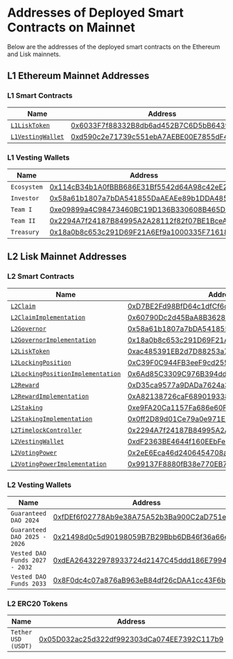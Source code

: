 # Addresses of Deployed Smart Contracts on Mainnet

Below are the addresses of the deployed smart contracts on the Ethereum and Lisk mainnets.

## L1 Ethereum Mainnet Addresses

### L1 Smart Contracts

| Name                                                     | Address                                                                                                                     |
| -------------------------------------------------------- | --------------------------------------------------------------------------------------------------------------------------- |
| [`L1LiskToken`](../../../src/L1/L1LiskToken.sol)         | [0x6033F7f88332B8db6ad452B7C6D5bB643990aE3f](https://eth.blockscout.com/address/0x6033F7f88332B8db6ad452B7C6D5bB643990aE3f) |
| [`L1VestingWallet`](../../../src/L1/L1VestingWallet.sol) | [0xd590c2e71739c551ebA7AEBE00E7855dF4cF5fB7](https://eth.blockscout.com/address/0xd590c2e71739c551ebA7AEBE00E7855dF4cF5fB7) |

### L1 Vesting Wallets

| Name        | Address                                                                                                                     |
| ----------- | --------------------------------------------------------------------------------------------------------------------------- |
| `Ecosystem` | [0x114cB34b1A0fBBB686E31Bf5542d64A98c42eE23](https://eth.blockscout.com/address/0x114cB34b1A0fBBB686E31Bf5542d64A98c42eE23) |
| `Investor`  | [0x58a61b1807a7bDA541855DaAEAEe89b1DDA48568](https://eth.blockscout.com/address/0x58a61b1807a7bDA541855DaAEAEe89b1DDA48568) |
| `Team I`    | [0xe09899a4C98473460BC19D136B330608B465Dc55](https://eth.blockscout.com/address/0xe09899a4C98473460BC19D136B330608B465Dc55) |
| `Team II`   | [0x2294A7f24187B84995A2A28112f82f07BE1BceAD](https://eth.blockscout.com/address/0x2294A7f24187B84995A2A28112f82f07BE1BceAD) |
| `Treasury`  | [0x18a0b8c653c291D69F21A6Ef9a1000335F71618e](https://eth.blockscout.com/address/0x18a0b8c653c291D69F21A6Ef9a1000335F71618e) |


## L2 Lisk Mainnet Addresses

### L2 Smart Contracts

| Name                                                                                                                                                                       | Address                                                                                                                      |
| -------------------------------------------------------------------------------------------------------------------------------------------------------------------------- | ---------------------------------------------------------------------------------------------------------------------------- |
| [`L2Claim`](../../../src/L2/L2Claim.sol)                                                                                                                                   | [0xD7BE2Fd98BfD64c1dfCf6c013fC593eF09219994](https://blockscout.lisk.com/address/0xD7BE2Fd98BfD64c1dfCf6c013fC593eF09219994) |
| [`L2ClaimImplementation`](../../../src/L2/L2Claim.sol)                                                                                                                     | [0x60790Dc2d45BaA8B36282889569BbB301F4D0c41](https://blockscout.lisk.com/address/0x60790Dc2d45BaA8B36282889569BbB301F4D0c41) |
| [`L2Governor`](../../../src/L2/L2Governor.sol)                                                                                                                             | [0x58a61b1807a7bDA541855DaAEAEe89b1DDA48568](https://blockscout.lisk.com/address/0x58a61b1807a7bDA541855DaAEAEe89b1DDA48568) |
| [`L2GovernorImplementation`](../../../src/L2/L2Governor.sol)                                                                                                               | [0x18a0b8c653c291D69F21A6Ef9a1000335F71618e](https://blockscout.lisk.com/address/0x18a0b8c653c291D69F21A6Ef9a1000335F71618e) |
| [`L2LiskToken`](../../../src/L2/L2LiskToken.sol)                                                                                                                           | [0xac485391EB2d7D88253a7F1eF18C37f4242D1A24](https://blockscout.lisk.com/address/0xac485391EB2d7D88253a7F1eF18C37f4242D1A24) |
| [`L2LockingPosition`](../../../src/L2/L2LockingPosition.sol)                                                                                                               | [0xC39F0C944FB3eeF9cd2556488e37d7895DC77aB8](https://blockscout.lisk.com/address/0xC39F0C944FB3eeF9cd2556488e37d7895DC77aB8) |
| [`L2LockingPositionImplementation`](../../../src/L2/L2LockingPosition.sol)                                                                                                 | [0x6Ad85C3309C976B394ddecCD202D659719403671](https://blockscout.lisk.com/address/0x6Ad85C3309C976B394ddecCD202D659719403671) |
| [`L2Reward`](../../../src/L2/L2Reward.sol)                                                                                                                                 | [0xD35ca9577a9DADa7624a35EC10C2F55031f0Ab1f](https://blockscout.lisk.com/address/0xD35ca9577a9DADa7624a35EC10C2F55031f0Ab1f) |
| [`L2RewardImplementation`](../../../src/L2/L2Reward.sol)                                                                                                                   | [0xA82138726caF68901933838135Fb103E08fb858e](https://blockscout.lisk.com/address/0xA82138726caF68901933838135Fb103E08fb858e) |
| [`L2Staking`](../../../src/L2/L2Staking.sol)                                                                                                                               | [0xe9FA20Ca1157Fa686e60F1Afc763104F2C794b83](https://blockscout.lisk.com/address/0xe9FA20Ca1157Fa686e60F1Afc763104F2C794b83) |
| [`L2StakingImplementation`](../../../src/L2/L2Staking.sol)                                                                                                                 | [0x0ff2D89d01Ce79a0e971E264EdBA1608a8654CEd](https://blockscout.lisk.com/address/0x0ff2D89d01Ce79a0e971E264EdBA1608a8654CEd) |
| [`L2TimelockController`](https://github.com/OpenZeppelin/openzeppelin-contracts/blob/01ef448981be9d20ca85f2faf6ebdf591ce409f3/contracts/governance/TimelockController.sol) | [0x2294A7f24187B84995A2A28112f82f07BE1BceAD](https://blockscout.lisk.com/address/0x2294A7f24187B84995A2A28112f82f07BE1BceAD) |
| [`L2VestingWallet`](../../../src/L2/L2VestingWallet.sol)                                                                                                                   | [0xdF2363BE4644f160EEbFe5AE6F8728e64D8Db211](https://blockscout.lisk.com/address/0xdF2363BE4644f160EEbFe5AE6F8728e64D8Db211) |
| [`L2VotingPower`](../../../src/L2/L2VotingPower.sol)                                                                                                                       | [0x2eE6Eca46d2406454708a1C80356a6E63b57D404](https://blockscout.lisk.com/address/0x2eE6Eca46d2406454708a1C80356a6E63b57D404) |
| [`L2VotingPowerImplementation`](../../../src/L2/L2VotingPower.sol)                                                                                                         | [0x99137F8880fB38e770EB7eF3d68038bC673D58EF](https://blockscout.lisk.com/address/0x99137F8880fB38e770EB7eF3d68038bC673D58EF) |

### L2 Vesting Wallets

| Name                           | Address                                                                                                                      |
| ------------------------------ | ---------------------------------------------------------------------------------------------------------------------------- |
| `Guaranteed DAO 2024`          | [0xfDEf6f02778Ab9e38A75A52b3Ba900C2aD751ecE](https://blockscout.lisk.com/address/0xfDEf6f02778Ab9e38A75A52b3Ba900C2aD751ecE) |
| `Guaranteed DAO 2025 - 2026`   | [0x21498d0c5d90198059B7B29Bbb6DB46f36a66e27](https://blockscout.lisk.com/address/0x21498d0c5d90198059B7B29Bbb6DB46f36a66e27) |
| `Vested DAO Funds 2027 - 2032` | [0xdEA264322978933724d2147C45ddd186E7994A8c](https://blockscout.lisk.com/address/0xdEA264322978933724d2147C45ddd186E7994A8c) |
| `Vested DAO Funds 2033`        | [0x8F0dc4c07a876aB963eB84df26cDAA1cc43F6b24](https://blockscout.lisk.com/address/0x8F0dc4c07a876aB963eB84df26cDAA1cc43F6b24) |

### L2 ERC20 Tokens

| Name                           | Address                                                                                                                              |
| ------------------------------ | ------------------------------------------------------------------------------------------------------------------------------------ |
| `Tether USD (USDT)`          | [0x05D032ac25d322df992303dCa074EE7392C117b9](https://blockscout.lisk.com/address/0x05D032ac25d322df992303dCa074EE7392C117b9)
